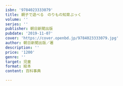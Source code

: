 ```yaml
---
isbn: '9784023333079'
title: 親子で遊べる　のりもの知育ぶっく
volume: ''
series: ''
publisher: 朝日新聞出版
pubdate: '2019-11-07'
cover: 'https://cover.openbd.jp/9784023333079.jpg'
author: 朝日新聞出版／著
description: ''
price: '1200'
genre: ''
target: 児童
format: 絵本
content: 百科事典

---
```

